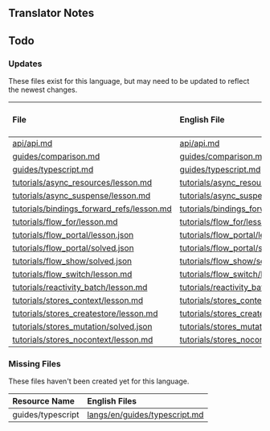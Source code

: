 
## Translator Notes

## Todo

### Updates  
These files exist for this language, but may need to be updated to reflect the newest changes.  
<!--MM:START (UPDATED:lang=ko-kr) -->
| File                                                                                                                                               | English File                                                                                                                                    | Last Updated (EN)                                                                                   | Last Updated (KO-KR)                                                                               |
| :------------------------------------------------------------------------------------------------------------------------------------------------- | :---------------------------------------------------------------------------------------------------------------------------------------------- | :-------------------------------------------------------------------------------------------------- | :------------------------------------------------------------------------------------------------- |
| [api/api.md](https://github.com/solidjs/solid-docs/tree/main/langs/ko-kr/api/api.md)                                                               | [api/api.md](https://github.com/solidjs/solid-docs/tree/main/langs/en/api/api.md)                                                               | [5/31/2023](https://github.com/solidjs/solid-docs/commit/af7e933154e53d83f55dc82463210277e296fc82)  | [9/10/2022](https://github.com/solidjs/solid-docs/commit/97f41fa02a81dd8ce917b8c5b5f592dde0b07dd1) |
| [guides/comparison.md](https://github.com/solidjs/solid-docs/tree/main/langs/ko-kr/guides/comparison.md)                                           | [guides/comparison.md](https://github.com/solidjs/solid-docs/tree/main/langs/en/guides/comparison.md)                                           | [9/10/2022](https://github.com/solidjs/solid-docs/commit/97f41fa02a81dd8ce917b8c5b5f592dde0b07dd1)  | [9/7/2022](https://github.com/solidjs/solid-docs/commit/7a0656c409728d26f791ad1e30648171963a5316)  |
| [guides/typescript.md](https://github.com/solidjs/solid-docs/tree/main/langs/ko-kr/guides/typescript.md)                                           | [guides/typescript.md](https://github.com/solidjs/solid-docs/tree/main/langs/en/guides/typescript.md)                                           | [3/30/2023](https://github.com/solidjs/solid-docs/commit/172b933d8973cca79dee0798f1a263c73ea9d17f)  | [9/7/2022](https://github.com/solidjs/solid-docs/commit/7a0656c409728d26f791ad1e30648171963a5316)  |
| [tutorials/async_resources/lesson.md](https://github.com/solidjs/solid-docs/tree/main/langs/ko-kr/tutorials/async_resources/lesson.md)             | [tutorials/async_resources/lesson.md](https://github.com/solidjs/solid-docs/tree/main/langs/en/tutorials/async_resources/lesson.md)             | [10/30/2022](https://github.com/solidjs/solid-docs/commit/df4b4f089f2bb404dcf0815ab3fe65c69ace8c4e) | [5/25/2022](https://github.com/solidjs/solid-docs/commit/5e19160028a8f26c68fd43e943711696b4f30e0c) |
| [tutorials/async_suspense/lesson.md](https://github.com/solidjs/solid-docs/tree/main/langs/ko-kr/tutorials/async_suspense/lesson.md)               | [tutorials/async_suspense/lesson.md](https://github.com/solidjs/solid-docs/tree/main/langs/en/tutorials/async_suspense/lesson.md)               | [3/20/2023](https://github.com/solidjs/solid-docs/commit/e768d8da58616a3484577509e02ed1ff4158c951)  | [5/25/2022](https://github.com/solidjs/solid-docs/commit/5e19160028a8f26c68fd43e943711696b4f30e0c) |
| [tutorials/bindings_forward_refs/lesson.md](https://github.com/solidjs/solid-docs/tree/main/langs/ko-kr/tutorials/bindings_forward_refs/lesson.md) | [tutorials/bindings_forward_refs/lesson.md](https://github.com/solidjs/solid-docs/tree/main/langs/en/tutorials/bindings_forward_refs/lesson.md) | [3/20/2023](https://github.com/solidjs/solid-docs/commit/e768d8da58616a3484577509e02ed1ff4158c951)  | [3/9/2022](https://github.com/solidjs/solid-docs/commit/512c05f719855211be498125e74e8019cc5ba130)  |
| [tutorials/flow_for/lesson.md](https://github.com/solidjs/solid-docs/tree/main/langs/ko-kr/tutorials/flow_for/lesson.md)                           | [tutorials/flow_for/lesson.md](https://github.com/solidjs/solid-docs/tree/main/langs/en/tutorials/flow_for/lesson.md)                           | [5/7/2022](https://github.com/solidjs/solid-docs/commit/fcb19d8a5d1cb6d494f52237fdce72d5fab522ca)   | [3/9/2022](https://github.com/solidjs/solid-docs/commit/512c05f719855211be498125e74e8019cc5ba130)  |
| [tutorials/flow_portal/lesson.json](https://github.com/solidjs/solid-docs/tree/main/langs/ko-kr/tutorials/flow_portal/lesson.json)                 | [tutorials/flow_portal/lesson.json](https://github.com/solidjs/solid-docs/tree/main/langs/en/tutorials/flow_portal/lesson.json)                 | [3/20/2023](https://github.com/solidjs/solid-docs/commit/e768d8da58616a3484577509e02ed1ff4158c951)  | [1/17/2022](https://github.com/solidjs/solid-docs/commit/51a733ad99a552bc379d864a98460861a05771c9) |
| [tutorials/flow_portal/solved.json](https://github.com/solidjs/solid-docs/tree/main/langs/ko-kr/tutorials/flow_portal/solved.json)                 | [tutorials/flow_portal/solved.json](https://github.com/solidjs/solid-docs/tree/main/langs/en/tutorials/flow_portal/solved.json)                 | [3/20/2023](https://github.com/solidjs/solid-docs/commit/e768d8da58616a3484577509e02ed1ff4158c951)  | [1/17/2022](https://github.com/solidjs/solid-docs/commit/51a733ad99a552bc379d864a98460861a05771c9) |
| [tutorials/flow_show/solved.json](https://github.com/solidjs/solid-docs/tree/main/langs/ko-kr/tutorials/flow_show/solved.json)                     | [tutorials/flow_show/solved.json](https://github.com/solidjs/solid-docs/tree/main/langs/en/tutorials/flow_show/solved.json)                     | [2/20/2022](https://github.com/solidjs/solid-docs/commit/9af62b862bf06ae15e5d84200a01befac4aab5f3)  | [1/17/2022](https://github.com/solidjs/solid-docs/commit/51a733ad99a552bc379d864a98460861a05771c9) |
| [tutorials/flow_switch/lesson.md](https://github.com/solidjs/solid-docs/tree/main/langs/ko-kr/tutorials/flow_switch/lesson.md)                     | [tutorials/flow_switch/lesson.md](https://github.com/solidjs/solid-docs/tree/main/langs/en/tutorials/flow_switch/lesson.md)                     | [3/20/2023](https://github.com/solidjs/solid-docs/commit/1056395ad8d8a408e0bec6b3ce75b11d66549a3c)  | [3/9/2022](https://github.com/solidjs/solid-docs/commit/512c05f719855211be498125e74e8019cc5ba130)  |
| [tutorials/reactivity_batch/lesson.md](https://github.com/solidjs/solid-docs/tree/main/langs/ko-kr/tutorials/reactivity_batch/lesson.md)           | [tutorials/reactivity_batch/lesson.md](https://github.com/solidjs/solid-docs/tree/main/langs/en/tutorials/reactivity_batch/lesson.md)           | [9/10/2022](https://github.com/solidjs/solid-docs/commit/97f41fa02a81dd8ce917b8c5b5f592dde0b07dd1)  | [5/25/2022](https://github.com/solidjs/solid-docs/commit/5e19160028a8f26c68fd43e943711696b4f30e0c) |
| [tutorials/stores_context/lesson.md](https://github.com/solidjs/solid-docs/tree/main/langs/ko-kr/tutorials/stores_context/lesson.md)               | [tutorials/stores_context/lesson.md](https://github.com/solidjs/solid-docs/tree/main/langs/en/tutorials/stores_context/lesson.md)               | [3/20/2023](https://github.com/solidjs/solid-docs/commit/e768d8da58616a3484577509e02ed1ff4158c951)  | [5/25/2022](https://github.com/solidjs/solid-docs/commit/5e19160028a8f26c68fd43e943711696b4f30e0c) |
| [tutorials/stores_createstore/lesson.md](https://github.com/solidjs/solid-docs/tree/main/langs/ko-kr/tutorials/stores_createstore/lesson.md)       | [tutorials/stores_createstore/lesson.md](https://github.com/solidjs/solid-docs/tree/main/langs/en/tutorials/stores_createstore/lesson.md)       | [3/20/2023](https://github.com/solidjs/solid-docs/commit/e768d8da58616a3484577509e02ed1ff4158c951)  | [5/25/2022](https://github.com/solidjs/solid-docs/commit/5e19160028a8f26c68fd43e943711696b4f30e0c) |
| [tutorials/stores_mutation/solved.json](https://github.com/solidjs/solid-docs/tree/main/langs/ko-kr/tutorials/stores_mutation/solved.json)         | [tutorials/stores_mutation/solved.json](https://github.com/solidjs/solid-docs/tree/main/langs/en/tutorials/stores_mutation/solved.json)         | [3/20/2023](https://github.com/solidjs/solid-docs/commit/e768d8da58616a3484577509e02ed1ff4158c951)  | [5/25/2022](https://github.com/solidjs/solid-docs/commit/5e19160028a8f26c68fd43e943711696b4f30e0c) |
| [tutorials/stores_nocontext/lesson.md](https://github.com/solidjs/solid-docs/tree/main/langs/ko-kr/tutorials/stores_nocontext/lesson.md)           | [tutorials/stores_nocontext/lesson.md](https://github.com/solidjs/solid-docs/tree/main/langs/en/tutorials/stores_nocontext/lesson.md)           | [3/20/2023](https://github.com/solidjs/solid-docs/commit/e768d8da58616a3484577509e02ed1ff4158c951)  | [5/25/2022](https://github.com/solidjs/solid-docs/commit/5e19160028a8f26c68fd43e943711696b4f30e0c) |

<!--MM:END-->
### Missing Files  
These files haven't been created yet for this language.  
<!--MM:START (CREATED:lang=ko-kr) -->
| Resource Name     | English Files                                                                                                  |
| :---------------- | :------------------------------------------------------------------------------------------------------------- |
| guides/typescript | [langs/en/guides/typescript.md](https://github.com/solidjs/solid-docs/tree/main/langs/en/guides/typescript.md) |
<!--MM:END-->
        